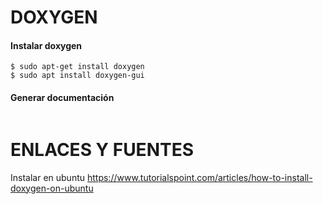 
DOXYGEN
========

#### Instalar doxygen
```
$ sudo apt-get install doxygen
$ sudo apt install doxygen-gui
```
#### Generar documentación
```
```


ENLACES Y FUENTES
=================
Instalar en ubuntu
https://www.tutorialspoint.com/articles/how-to-install-doxygen-on-ubuntu
